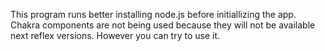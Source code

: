 This program runs better installing node.js before initiallizing the app.
Chakra components are not being used because they will not be available next reflex versions. However you can try to use it.